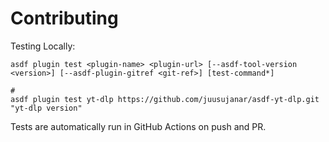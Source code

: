# Contributing

Testing Locally:

```shell
asdf plugin test <plugin-name> <plugin-url> [--asdf-tool-version <version>] [--asdf-plugin-gitref <git-ref>] [test-command*]

#
asdf plugin test yt-dlp https://github.com/juusujanar/asdf-yt-dlp.git "yt-dlp version"
```

Tests are automatically run in GitHub Actions on push and PR.
